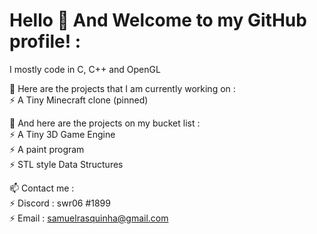 # Hello 👋 And Welcome to my GitHub profile! : 

<!--
**swr06/swr06** is a ✨ _special_ ✨ repository because its `README.md` (this file) appears on your GitHub profile.

Here are some ideas to get you started:

- 🔭 I’m currently working on ...
- 🌱 I’m currently learning ...
- 👯 I’m looking to collaborate on ...
- 🤔 I’m looking for help with ...
- 💬 Ask me about ...
- 📫 How to reach me: ...
- 😄 Pronouns: ...
- ⚡ Fun fact: ...
-->

I mostly code in C, C++ and OpenGL <br /> 

🔭 Here are the projects that I am currently working on : <br /> 
  ⚡ A Tiny Minecraft clone (pinned) <br />

🔭 And here are the projects on my bucket list : <br />
  ⚡ A Tiny 3D Game Engine <br />
  ⚡ A paint program <br />
  ⚡ STL style Data Structures <br />

📫 Contact me : <br /> 
  ⚡ Discord : swr06 #1899 <br /> 
  ⚡ Email : samuelrasquinha@gmail.com <br /> 

